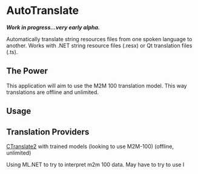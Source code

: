 # AutoTranslate
***Work in progress...very early alpha.***

Automatically translate string resources files from one spoken language to another. Works with .NET string resource files (.resx) or Qt translation files (.ts).

## The Power
This application will aim to use the M2M 100 translation model. This way translations are offline and unlimited.

## Usage

## Translation Providers
[CTranslate2](https://github.com/OpenNMT/CTranslate2) with trained models (looking to use M2M-100) (offline, unlimited)

Using ML.NET to try to interpret m2m 100 data. May have to try to use I
